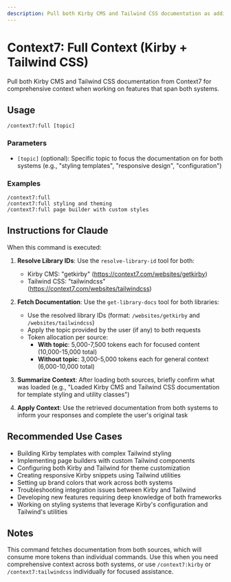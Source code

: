 ```yaml
---
description: Pull both Kirby CMS and Tailwind CSS documentation as additional context using Context7.
---
```


# Context7: Full Context (Kirby + Tailwind CSS)

Pull both Kirby CMS and Tailwind CSS documentation from Context7 for comprehensive context when working on features that span both systems.

## Usage

```
/context7:full [topic]
```

### Parameters

- `[topic]` (optional): Specific topic to focus the documentation on for both systems (e.g., "styling templates", "responsive design", "configuration")

### Examples

```
/context7:full
/context7:full styling and theming
/context7:full page builder with custom styles
```

## Instructions for Claude

When this command is executed:

1. **Resolve Library IDs**: Use the `resolve-library-id` tool for both:
   - Kirby CMS: "getkirby" (https://context7.com/websites/getkirby)
   - Tailwind CSS: "tailwindcss" (https://context7.com/websites/tailwindcss)

2. **Fetch Documentation**: Use the `get-library-docs` tool for both libraries:
   - Use the resolved library IDs (format: `/websites/getkirby` and `/websites/tailwindcss`)
   - Apply the topic provided by the user (if any) to both requests
   - Token allocation per source:
     - **With topic**: 5,000-7,500 tokens each for focused content (10,000-15,000 total)
     - **Without topic**: 3,000-5,000 tokens each for general context (6,000-10,000 total)

3. **Summarize Context**: After loading both sources, briefly confirm what was loaded (e.g., "Loaded Kirby CMS and Tailwind CSS documentation for template styling and utility classes")

4. **Apply Context**: Use the retrieved documentation from both systems to inform your responses and complete the user's original task

## Recommended Use Cases

- Building Kirby templates with complex Tailwind styling
- Implementing page builders with custom Tailwind components
- Configuring both Kirby and Tailwind for theme customization
- Creating responsive Kirby snippets using Tailwind utilities
- Setting up brand colors that work across both systems
- Troubleshooting integration issues between Kirby and Tailwind
- Developing new features requiring deep knowledge of both frameworks
- Working on styling systems that leverage Kirby's configuration and Tailwind's utilities

## Notes

This command fetches documentation from both sources, which will consume more tokens than individual commands. Use this when you need comprehensive context across both systems, or use `/context7:kirby` or `/context7:tailwindcss` individually for focused assistance.
